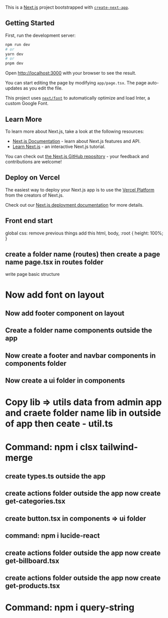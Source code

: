 This is a [Next.js](https://nextjs.org/) project bootstrapped with [`create-next-app`](https://github.com/vercel/next.js/tree/canary/packages/create-next-app).

## Getting Started

First, run the development server:

```bash
npm run dev
# or
yarn dev
# or
pnpm dev
```

Open [http://localhost:3000](http://localhost:3000) with your browser to see the result.

You can start editing the page by modifying `app/page.tsx`. The page auto-updates as you edit the file.

This project uses [`next/font`](https://nextjs.org/docs/basic-features/font-optimization) to automatically optimize and load Inter, a custom Google Font.

## Learn More

To learn more about Next.js, take a look at the following resources:

- [Next.js Documentation](https://nextjs.org/docs) - learn about Next.js features and API.
- [Learn Next.js](https://nextjs.org/learn) - an interactive Next.js tutorial.

You can check out [the Next.js GitHub repository](https://github.com/vercel/next.js/) - your feedback and contributions are welcome!

## Deploy on Vercel

The easiest way to deploy your Next.js app is to use the [Vercel Platform](https://vercel.com/new?utm_medium=default-template&filter=next.js&utm_source=create-next-app&utm_campaign=create-next-app-readme) from the creators of Next.js.

Check out our [Next.js deployment documentation](https://nextjs.org/docs/deployment) for more details.


## Front end start
global css: remove previous things add this
html,
body,
:root {
  height: 100%;
}

## create a folder name (routes) then create a page name page.tsx in routes folder

write page basic structure

# Now add font on layout

## Now add footer component on layout
## Create a folder name components outside the app
## Now create a footer and navbar components in components folder
## Now create a ui folder in components
# Copy lib => utils data from admin app and craete folder name lib in outside of app then ceate - util.ts
#  Command: npm i clsx tailwind-merge

## create types.ts outside the app
## create actions folder outside the app now create get-categories.tsx
## create button.tsx in components => ui folder
## command: npm i lucide-react
## create actions folder outside the app now create get-billboard.tsx
## create actions folder outside the app now create get-products.tsx
#  Command: npm i query-string